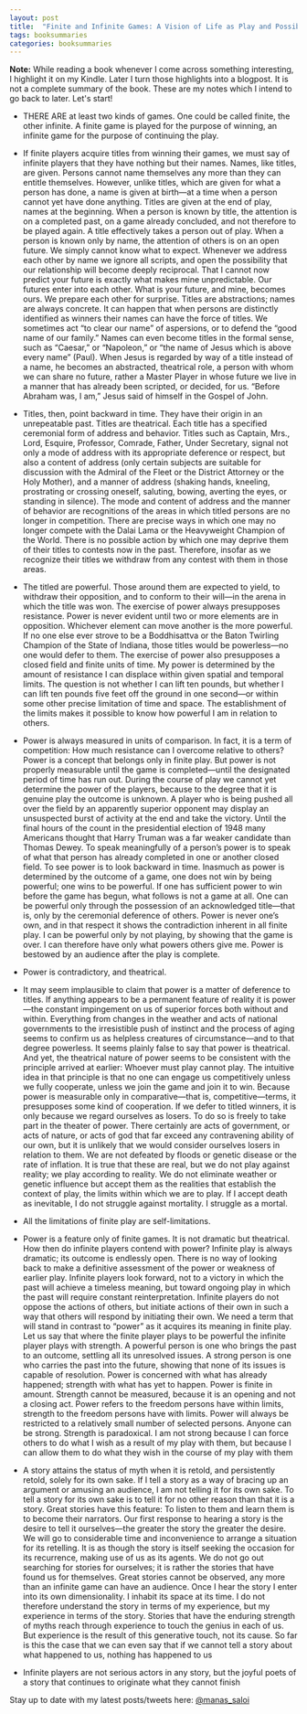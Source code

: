 ```yaml
---
layout: post
title:  "Finite and Infinite Games: A Vision of Life as Play and Possibility - James P. Carse"
tags: booksummaries
categories: booksummaries
---
```

**Note:** While reading a book whenever I come across something interesting, I highlight it on my Kindle. Later I turn those highlights into a blogpost. It is not a complete summary of the book. These are my notes which I intend to go back to later. Let's start!

- THERE ARE at least two kinds of games. One could be called finite, the other infinite.
A finite game is played for the purpose of winning, an infinite game for the purpose of continuing the play.

- If finite players acquire titles from winning their games, we must say of infinite players that they have nothing but their names. Names, like titles, are given. Persons cannot name themselves any more than they can entitle themselves. However, unlike titles, which are given for what a person has done, a name is given at birth—at a time when a person cannot yet have done anything. Titles are given at the end of play, names at the beginning.
When a person is known by title, the attention is on a completed past, on a game already concluded, and not therefore to be played again. A title effectively takes a person out of play. When a person is known only by name, the attention of others is on an open future. We simply cannot know what to expect. Whenever we address each other by name we ignore all scripts, and open the possibility that our relationship will become deeply reciprocal. That I cannot now predict your future is exactly what makes mine unpredictable. Our futures enter into each other. What is your future, and mine, becomes ours. We prepare each other for surprise.
Titles are abstractions; names are always concrete. It can happen that when persons are distinctly identified as winners their names can have the force of titles. We sometimes act “to clear our name” of aspersions, or to defend the “good name of our family.” Names can even become titles in the formal sense, such as “Caesar,” or “Napoleon,” or “the name of Jesus which is above every name” (Paul). When Jesus is regarded by way of a title instead of a name, he becomes an abstracted, theatrical role, a person with whom we can share no future, rather a Master Player in whose future we live in a manner that has already been scripted, or decided, for us. “Before Abraham was, I am,” Jesus said of himself in the Gospel of John.

- Titles, then, point backward in time. They have their origin in an unrepeatable past.
Titles are theatrical. Each title has a specified ceremonial form of address and behavior. Titles such as Captain, Mrs., Lord, Esquire, Professor, Comrade, Father, Under Secretary, signal not only a mode of address with its appropriate deference or respect, but also a content of address (only certain subjects are suitable for discussion with the Admiral of the Fleet or the District Attorney or the Holy Mother), and a manner of address (shaking hands, kneeling, prostrating or crossing oneself, saluting, bowing, averting the eyes, or standing in silence).
The mode and content of address and the manner of behavior are recognitions of the areas in which titled persons are no longer in competition. There are precise ways in which one may no longer compete with the Dalai Lama or the Heavyweight Champion of the World. There is no possible action by which one may deprive them of their titles to contests now in the past. Therefore, insofar as we recognize their titles we withdraw from any contest with them in those areas.

- The titled are powerful. Those around them are expected to yield, to withdraw their opposition, and to conform to their will—in the arena in which the title was won.
The exercise of power always presupposes resistance. Power is never evident until two or more elements are in opposition. Whichever element can move another is the more powerful. If no one else ever strove to be a Boddhisattva or the Baton Twirling Champion of the State of Indiana, those titles would be powerless—no one would defer to them.
The exercise of power also presupposes a closed field and finite units of time. My power is determined by the amount of resistance I can displace within given spatial and temporal limits. The question is not whether I can lift ten pounds, but whether I can lift ten pounds five feet off the ground in one second—or within some other precise limitation of time and space. The establishment of the limits makes it possible to know how powerful I am in relation to others.

- Power is always measured in units of comparison. In fact, it is a term of competition: How much resistance can I overcome relative to others?
Power is a concept that belongs only in finite play. But power is not properly measurable until the game is completed—until the designated period of time has run out. During the course of play we cannot yet determine the power of the players, because to the degree that it is genuine play the outcome is unknown. A player who is being pushed all over the field by an apparently superior opponent may display an unsuspected burst of activity at the end and take the victory. Until the final hours of the count in the presidential election of 1948 many Americans thought that Harry Truman was a far weaker candidate than Thomas Dewey.
To speak meaningfully of a person’s power is to speak of what that person has already completed in one or another closed field. To see power is to look backward in time.
Inasmuch as power is determined by the outcome of a game, one does not win by being powerful; one wins to be powerful. If one has sufficient power to win before the game has begun, what follows is not a game at all.
One can be powerful only through the possession of an acknowledged title—that is, only by the ceremonial deference of others. Power is never one’s own, and in that respect it shows the contradiction inherent in all finite play. I can be powerful only by not playing, by showing that the game is over. I can therefore have only what powers others give me. Power is bestowed by an audience after the play is complete.

- Power is contradictory, and theatrical.

- It may seem implausible to claim that power is a matter of deference to titles. If anything appears to be a permanent feature of reality it is power—the constant impingement on us of superior forces both without and within. Everything from changes in the weather and acts of national governments to the irresistible push of instinct and the process of aging seems to confirm us as helpless creatures of circumstance—and to that degree powerless. It seems plainly false to say that power is theatrical.
And yet, the theatrical nature of power seems to be consistent with the principle arrived at earlier: Whoever must play cannot play. The intuitive idea in that principle is that no one can engage us competitively unless we fully cooperate, unless we join the game and join it to win. Because power is measurable only in comparative—that is, competitive—terms, it presupposes some kind of cooperation. If we defer to titled winners, it is only because we regard ourselves as losers. To do so is freely to take part in the theater of power. There certainly are acts of government, or acts of nature, or acts of god that far exceed any contravening ability of our own, but it is unlikely that we would consider ourselves losers in relation to them. We are not defeated by floods or genetic disease or the rate of inflation. It is true that these are real, but we do not play against reality; we play according to reality. We do not eliminate weather or genetic influence but accept them as the realities that establish the context of play, the limits within which we are to play.
If I accept death as inevitable, I do not struggle against mortality. I struggle as a mortal.

- All the limitations of finite play are self-limitations.

- Power is a feature only of finite games. It is not dramatic but theatrical. How then do infinite players contend with power? Infinite play is always dramatic; its outcome is endlessly open. There is no way of looking back to make a definitive assessment of the power or weakness of earlier play. Infinite players look forward, not to a victory in which the past will achieve a timeless meaning, but toward ongoing play in which the past will require constant reinterpretation. Infinite players do not oppose the actions of others, but initiate actions of their own in such a way that others will respond by initiating their own.
We need a term that will stand in contrast to “power” as it acquires its meaning in finite play. Let us say that where the finite player plays to be powerful the infinite player plays with strength.
A powerful person is one who brings the past to an outcome, settling all its unresolved issues. A strong person is one who carries the past into the future, showing that none of its issues is capable of resolution. Power is concerned with what has already happened; strength with what has yet to happen. Power is finite in amount. Strength cannot be measured, because it is an opening and not a closing act. Power refers to the freedom persons have within limits, strength to the freedom persons have with limits.
Power will always be restricted to a relatively small number of selected persons. Anyone can be strong.
Strength is paradoxical. I am not strong because I can force others to do what I wish as a result of my play with them, but because I can allow them to do what they wish in the course of my play with them


- A story attains the status of myth when it is retold, and persistently retold, solely for its own sake. If I tell a story as a way of bracing up an argument or amusing an audience, I am not telling it for its own sake. To tell a story for its own sake is to tell it for no other reason than that it is a story. Great stories have this feature: To listen to them and learn them is to become their narrators.
Our first response to hearing a story is the desire to tell it ourselves—the greater the story the greater the desire. We will go to considerable time and inconvenience to arrange a situation for its retelling. It is as though the story is itself seeking the occasion for its recurrence, making use of us as its agents. We do not go out searching for stories for ourselves; it is rather the stories that have found us for themselves.
Great stories cannot be observed, any more than an infinite game can have an audience. Once I hear the story I enter into its own dimensionality. I inhabit its space at its time. I do not therefore understand the story in terms of my experience, but my experience in terms of the story. Stories that have the enduring strength of myths reach through experience to touch the genius in each of us. But experience is the result of this generative touch, not its cause. So far is this the case that we can even say that if we cannot tell a story about what happened to us, nothing has happened to us

- Infinite players are not serious actors in any story, but the joyful poets of a story that continues to originate what they cannot finish

Stay up to date with my latest posts/tweets here: [@manas_saloi](http://twitter.com/manas_saloi)
